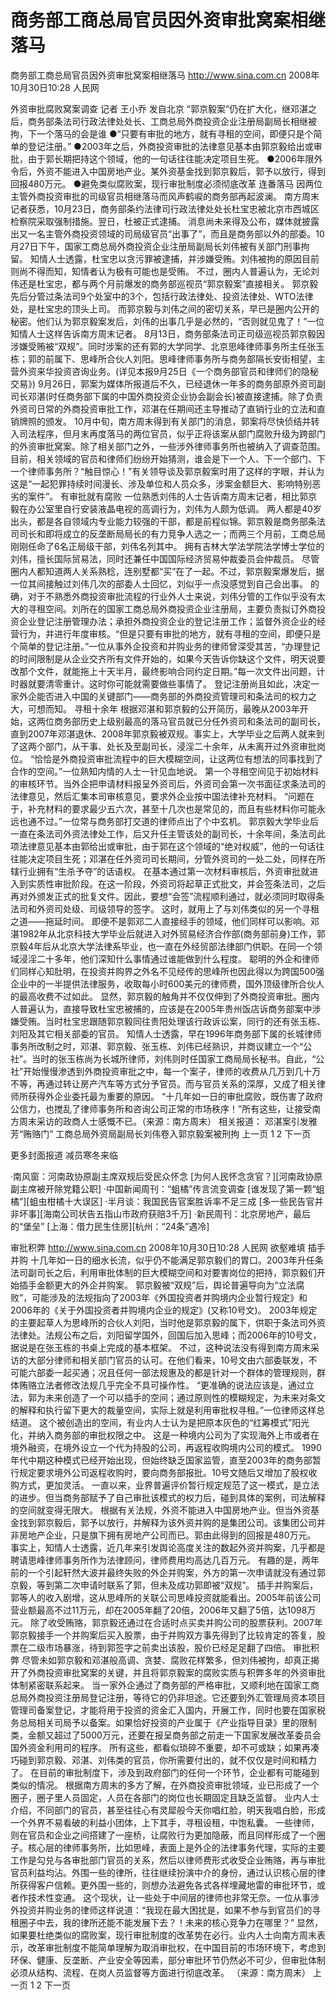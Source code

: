 # 商务部工商总局官员因外资审批窝案相继落马

商务部工商总局官员因外资审批窝案相继落马
http://www.sina.com.cn  2008年10月30日10:28  人民网



外资审批腐败窝案调查
记者 王小乔 发自北京
“郭京毅案”仍在扩大化，继邓湛之后，商务部条法司行政法律处处长、工商总局外商投资企业注册局副局长相继被拘，下一个落马的会是谁
●“只要有审批的地方，就有寻租的空间，即便只是个简单的登记注册。”
●2003年之后，外商投资审批的法律意见基本由郭京毅给出或审批，由于郭长期把持这个领域，他的一句话往往能决定项目生死。
●2006年限外令后，外资不能进入中国房地产业。某外资基金找到郭京毅后，郭予以放行，得到回报480万元。
●避免类似腐败案，现行审批制度必须彻底改革
连番落马
因两位主管外商投资审批的司级官员相继落马而风声鹤唳的商务部再起波澜。
南方周末记者获悉，10月23日，商务部条约法律司行政法律处处长杜宝忠被北京市西城区检察院采取强制措施。翌日，杜被正式逮捕。
消息尚未来得及公布，媒体就披露出又一名主管外商投资领域的司局级官员“出事了”，而且是商务部以外的部委。10月27日下午，国家工商总局外商投资企业注册局副局长刘伟被有关部门刑事拘留。
知情人士透露，杜宝忠以贪污罪被逮捕，并涉嫌受贿。刘伟被拘的原因目前则尚不得而知，知情者认为极有可能也是受贿。
不过，圈内人普遍认为，无论刘伟还是杜宝忠，都与两个月前爆发的商务部巡视员“郭京毅案”直接相关。
郭京毅先后分管过条法司9个处室中的3个，包括行政法律处、投资法律处、WTO法律处，是杜宝忠的顶头上司。
而郭京毅与刘伟之间的密切关系，早已是圈内公开的秘密。他们认为郭京毅案发后，刘伟的出事几乎是必然的，“否则就见鬼了！”一位知情人士这样告诉南方周末记者。
8月13日，商务部条法司正司级巡视员郭京毅因涉嫌受贿被“双规”。同时涉案的还有郭的大学同学、北京思峰律师事务所主任张玉栋；郭的前属下、思峰所合伙人刘阳。思峰律师事务所与商务部隔长安街相望，主营外资来华投资咨询业务。(详见本报9月25日《一个商务部官员和律师们的隐秘交易》)
9月26日，郭案为媒体所报道后不久，已经退休一年多的商务部原外资司副司长邓湛(时任商务部下属的中国外商投资企业协会副会长)被直接逮捕。除了负责外资司日常的外商投资审批工作，邓湛在任期间还主导推动了直销行业的立法和直销牌照的颁发。
10月中旬，南方周末得到有关部门的消息，郭案将尽快侦结并转入司法程序，但月末再度落马的两位官员，似乎正将该案从部门腐败升级为跨部门的外资审批窝案。除了相关部门之外，一些涉外律师事务所也被纳入了调查范围。
目前，相关领域的官员和律师们纷纷开始猜测，谁会是下一个人、下一个部门、下一个律师事务所？“触目惊心！”有关领导谈及郭京毅案时用了这样的字眼，并认为这是“一起犯罪持续时间漫长、涉及单位和人员众多，涉案金额巨大、影响特别恶劣的案件”。
有审批就有腐败
一位熟悉刘伟的人士告诉南方周末记者，相比郭京毅在办公室里自行安装液晶电视的高调行为，刘伟为人颇为低调。
两人都是40岁出头，都是各自领域内专业能力较强的干部，都是前程似锦。郭京毅是商务部条法司司长和即将成立的反垄断局局长的有力竞争人选之一；而两三个月前，工商总局刚刚任命了6名正局级干部，刘伟名列其中。
拥有吉林大学法学院法学博士学位的刘伟，擅长国际贸易法，同时还兼任中国国际经济贸易仲裁委员会仲裁员。
尽管圈内人都知道两人关系熟稔，连别墅都“买”在了一起。不过，郭京毅案爆发后，据一位其间接触过刘伟几次的部委人士回忆，刘似乎一点没感觉到自己会出事。
的确，对于不熟悉外商投资审批流程的行业外人士来说，刘伟分管的工作似乎没有太大的寻租空间。刘所在的国家工商总局外商投资企业注册局，主要负责拟订外商投资企业登记注册管理办法；承担外商投资企业的登记注册工作；监督外资企业的经营行为，并进行年度审核。“但是只要有审批的地方，就有寻租的空间，即便只是个简单的登记注册。”一位从事外企投资和并购业务的律师曾深受其苦，“办理登记的时间限制是从企业交齐所有文件开始的，如果今天告诉你缺这个文件，明天说要改那个文件，就能拖上十天半月，最终影响合同约定日期。”每一次文件出问题，计时器就要清零重计。这时你可能就需要做些事情了。
登记注册尚且如此，决定一家外企能否进入中国的关键部门——商务部的外商投资管理司和条法司的权力之大，可想而知。
寻租十余年
根据邓湛和郭京毅的公开简历，最晚从2003年开始，这两位商务部历史上级别最高的落马官员就已分任外资司和条法司的副司长，直到2007年邓湛退休、2008年郭京毅被双规。事实上，大学毕业之后两人就来到了这两个部门，从干事、处长及至副司长，浸淫二十余年，从未离开过外资审批岗位。
“恰恰是外商投资审批流程中的巨大模糊空间，让这两位有想法的同事找到了合作的空间。”一位熟知内情的人士一针见血地说。
第一个寻租空间见于初始材料的审核环节。当外企把申请材料报呈外资司后，外资司会第一次书面征求条法司的法律意见，然后汇集本司审核意见，要求外企业按中国法律补充材料。
“问题在于，补充材料的要求最少五六次，甚至十几次也是常见的，而且有些材料你可能永远也通不过。”一位常与商务部打交道的律师点出了个中玄机。
郭京毅大学毕业后一直在条法司外资法律处工作，后又升任主管该处的副司长，十余年间，条法司此项法律意见基本由郭给出或审批，由于郭在这个领域的“绝对权威”，他的一句话往往能决定项目生死；邓湛在任外资司司长期间，分管外资司的一处二处，同样在所辖行业拥有“生杀予夺”的话语权。
在基本通过第一次材料审核后，外资审批就进入到实质性审批阶段。在这一阶段，外资司将起草正式批文，并会签条法司，之后再对外颁发正式的批复文件。因此，要想“会签”流程顺利通过，就必须同时取得条法司和外资司处级、司级领导的签字。
这时，就用上了与刘伟类似的另一个寻租之道——拖延时间。
即便不是郭邓二人直接经手的领域，他们同样可以影响。邓湛1982年从北京科技大学毕业后就进入对外贸易经济合作部(商务部前身)工作，郭京毅4年后从北京大学法律系毕业，也一直在外经贸部法律部门供职。在同一个领域浸淫二十多年，他们深知什么事情通过谁能做到什么程度。
聪明的外企和律师们同样心知肚明，在投资并购界之外名不见经传的思峰所也因此得以为跨国500强企业中的一半提供法律服务，收取每小时600美元的律师费，国外顶级律所合伙人的最高收费不过如此。
显然，郭京毅的触角并不仅仅伸到了外商投资审批。圈内人普遍认为，直接导致杜宝忠被捕的，应该是在2005年贵州饭店诉商务部案中涉嫌受贿。当时杜宝忠跟随郭京毅同往贵阳处理该行政诉讼案，同行的还有张玉栋、刘阳及其它相关部委的官员。
知情人士透露，早在1996年商务部下属的长城律师事务所改制之时，邓湛、郭京毅、张玉栋、刘伟已经熟识，并商议建立一个“公社”。当时的张玉栋尚为长城所律师，刘伟则时任国家工商局局长秘书。自此，“公社”开始慢慢渗透到外商投资审批之中，每一个案子，律师的收费从几万到几十万不等，再通过转让房产汽车等方式分予官员。而与官员关系的深厚，又成了相关律师所获得外企业委托最为重要的原因。
“十几年如一日的审批腐败，既伤害了政府公信力，也搅乱了律师事务所和咨询公司正常的市场秩序！”所有这些，让接受南方周末采访的政商人士感慨不已。（来源：南方周末）
    相关报道：
    邓湛案引发雅芳“贿赂门”
    工商总局外资局副局长刘伟卷入郭京毅案被刑拘
上一页
1
2
下一页

更多封面报道
减员寒冬来临

·南风窗：河南政协原副主席双规后受民众怀念
[为何人民怀念贪官？][河南政协原副主席被开除党籍公职]
·中国新闻周刊：“蛆橘”传言流变调查
[谁发现了第一颗“蛆橘”][蛆虫柑橘十大误区]
·半月谈：我国民告官案胜诉率不足三成
[多一些民告官并非坏事][海南公司状告五指山市政府获赔3千万]
·新民周刊：北京房地产，最后的“堡垒”
[上海：借力民生住房][杭州：“24条”遇冷]

审批积弊
http://www.sina.com.cn  2008年10月30日10:28  人民网
欲壑难填 插手并购
十几年如一日的细水长流，似乎仍不能满足郭京毅们的胃口。2003年升任条法司副司长之后，利用审批体制的巨大模糊空间和对要害岗位的把持，郭京毅们开始插手金额更大的外企并购案。
郭京毅被“双规”后，舆论普遍导向为“立法腐败”，可能涉及的法规指向了2003年《外国投资者并购境内企业暂行规定》和2006年的《关于外国投资者并购境内企业的规定》(又称10号文)。
2003年规定的主要起草人为思峰所的合伙人刘阳，当时他是郭京毅的属下，供职于条法司外资法律处。法规公布之后，刘阳留学国外，回国后加入思峰；而2006年的10号文，据说是在张玉栋的书桌上完成的基本框架。
不过，这种说法没有得到南方周末采访的大部分律师和相关部门官员的认可。在他们看来，10号文由六部委联发，不可能六部委一起买通；况且任何一部法规惠及的都是针对一个群体的管理规则，群体贿赂立法者修改法规几乎完全不具可操作性。
“更准确的说法应该是，通过立法，郭为未来创造了一个可以插手的空间；通过原则性的模糊规定，为未来对条文的解释和执行留下更大的裁量空间，实际上就是利用审批权寻租。”一位律师这样总结道。
这个被创造出的空间，有业内人士认为是把原本灰色的“红筹模式”阳光化，并纳入商务部的审批权限之中。
这是一种境内公司为了实现海外上市或者在境外融资，在境外设立一个代为持股的公司，再返程收购境内公司的模式。
1990年代中期这种模式已经开始出现，但始终缺乏国家监管，直至2003年的商务部暂行规定要求境外公司返程收购时，要向商务部报批。10号文随后又增加了股权收购方式，更加灵活。
一直以来，业界普遍评价暂行规定规范了这一模式，是立法的进步。但当商务部赋予了自己审批该模式的权力后，碰到具体的案例，司法解释的空间就变得无限大。
根据有关法规，外资不能进入中国房地产业。但当外资基金找到郭京毅后，郭予以放行，并解释为该外资并购的是集团公司。该集团公司并非房地产企业，只是旗下拥有房地产公司而已。郭由此得到的回报是480万元。
事实上，知情人士透露，近几年来引发舆论高度关注的数起外资并购案，几乎都是聘请思峰律师事务所作为法律顾问，律师费用均高达几百万元。
有趣的是，两年前的一个引起轩然大波并最终失败的外企并购案，外方的第一次申请就没有通过郭京毅，等到第二次申请时联系了郭，但未及成功郭即被“双规”。
插手并购案后，郭等人的收入剧增，这从思峰所的关联公司思峰投资就能看出。2005年前该公司营业额最高不过11万元，却在2005年翻了20倍，2006年又翻了5倍，达1098万元。
除了收受贿赂，郭京毅还通过在合适时点买卖并购公司的股票获利。2007年郭京毅接手一个并购案后买入股票，由于并购双方事先得到了比较肯定的答复，股票在二级市场暴涨，待到郭签字之前卖出该股，股价已经足足翻了四倍。
审批积弊
尽管未如郭京毅和邓湛般高调、贪婪、腐败花样繁多，但刘伟被拘，却真正揭开了外商投资审批窝案的关键，并且将郭京毅案的腐败实质与积弊多年的外资审批体制紧密联系起来。
当一家外企通过了商务部的严格审批，又顺利地在国家工商总局外商投资注册局登记注册，等待它的仍非坦途。它还要到外汇管理局资本项目管理司备案登记，才能将用于投资的资金汇入国内，开展工作，同时也要在国家税务总局相关司局予以备案。如果恰好投资的产业属于《产业指导目录》里的限制类，金额又超过了5000万元，还要在报呈商务部之前走一下国家发展改革委员会国外资金利用司的程序。
所有这些，都看似琐碎不重要，却不可或缺；如果再凑巧碰到郭京毅、邓湛、刘伟类的官员，你所需要付出的，就不仅仅是时间和精力了。
在目前的审批制度下，涉及到政府部门的任何一个环节，企业都有可能碰到类似的情况。
根据南方周末的多方了解，在外商投资审批领域，业已形成了一个圈子，圈子里人员固定，人员在各部门的岗位也长期固定且缺乏监督。
业内人士介绍，不同部门的官员，甚至往往心有灵犀般今天你唱红脸，明天我唱白脸，形成一个外界不易看破的利益小团体，上下其手，寻租设租，中饱私囊。
一些律师，则在官员和企业之间搭建了一座桥，让腐败行为更加隐蔽，而且同样形成了一个圈子。核心层的律师事务所，比如思峰，表面上是外企的法律事务代理，实际的主要工作是勾兑与各审批部门官员的关系，然后以律师费形式收受企业贿赂，再与审批官员利益均沾。外围一些的律所，往往继续扮演中介的身份，通过认识核心层的律所获得客户信赖。更外围一些的，则想办法避免各式各样埋藏地雷的审批环节，或者作技术性变通。
这个现状，让一些处于中间层的律师也非常无奈。一位从事涉外投资并购业务的律师这样说道：“我现在最大困扰是，如果不参与到官员们的寻租圈子中去，我的律所还能不能发展下去？！未来的核心竞争力在哪里？”
显然，如果要杜绝类似的腐败案，现行审批制度的改革势在必行。业内人士向南方周末表示，改革审批制度不能简单理解为取消审批权，在中国目前的市场环境下，考虑到环保、健康、反垄断、产业安全等因素，部分审批环节仍然必不可少，但审批体制必须从结构、流程、在岗人员监督等方面进行彻底改革。 （来源：南方周末）
上一页
1
2
下一页

